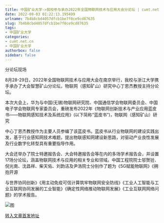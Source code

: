 ```yaml
---
title: 中国矿业大学->我校参与承办2022年全国物联网技术与应用大会分论坛 | cumt.net.cn
date: 2022-09-03 01:22:13.195499
urlname: 7b4b8cbd4057dfcb1be7f0ce9cd87635
slug: 7b4b8cbd4057dfcb1be7f0ce9cd87635
tags: 
- 中国矿业大学
categories:
- cumt.net.cn
- 中国矿业大学
authorbox: false
sidebar: false
---
```

分论坛现场

8月28-29日，2022年全国物联网技术与应用大会在南京举行，我校与浙江大学携手承办了大会智慧矿山分论坛，物联网（感知矿山）研究中心丁恩杰教授主持分论坛。

本次大会上，华为与中国(无锡)物联网研究院、中国通信学会物联网委员会、中国电子学会物联网专家委员会，重磅发布2022年《物联网创新技术与产业应用蓝皮书——物联网感知技术及系统应用》(以下简称“蓝皮书”)，物联网（感知矿山）研究
<!--more-->
中心丁恩杰教授作为主要人员参编了该蓝皮书。蓝皮书从行业物联网的建设实践出发，基于行业感知网技术难题，提出物联感知网建设新思路，对驱动产业良性发展及行业数字化转型具有重要指导作用。

大会还举办了院士特邀报告会、大会特邀报告会等在内的多场学术报告会，并设置17场分论坛，涵盖物联网技术与应用的相关专业和领域。中国工程院院士邬贺铨、倪光南、沈昌祥、柴天佑、刘韵洁及尹浩院士分别作了题为《5G赋能物联网》《拥抱开源

与世界协同创新》《用主动免疫可信计算筑牢物联网安全防线》《工业人工智能与工业互联网协同发展的工业智能》《确定性网络推动物联网发展》《工业互联网网络问题》的学术报告。

![图](http://xwzx.cumt.edu.cn/_upload/article/images/0c/a1/a0fa2b0442c599eea3b485466570/9dab2cb9-e5ab-4c07-815a-6baaf110519c.jpg)

[转入文章首发地址](http://xwzx.cumt.edu.cn/a6/3f/c523a632383/page.htm)